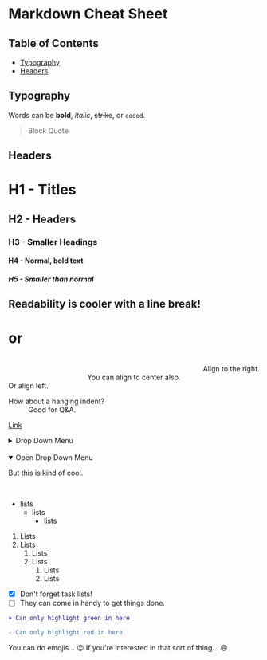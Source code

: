 # Markdown Cheat Sheet

## Table of Contents
- [Typography](#typography)
- [Headers](#headers) 

## Typography
Words can be **bold**, *italic*, <del>strike</del>, or `coded`. 

> Block Quote
## Headers
# H1 - Titles
## H2 - Headers
### H3 - Smaller Headings
#### H4 - Normal, bold text
##### H5 - Smaller than normal

Readability is cooler with a line break!
------------
or
============= 

</br>

<div align="right">Align to the right.</div>
<div align="center">You can align to center also.</div>
<div align="left">Or align left.</div>

<dl>
  <dt>How about a hanging indent?</dt>
  <dd>Good for Q&A.</dd>
</dl>

[Link](linkdotcom)

<details> <summary>Drop Down Menu</summary>

Nothing in here matters.
</details>
</br>
<details open> <summary>Open Drop Down Menu</summary>

But this is kind of cool. 
</details>
</br>

- lists
  - lists
    - lists
1. Lists
2. Lists
    1. Lists
    2. Lists
        1. Lists
        2. Lists
- [x] Don't forget task lists! 
- [ ] They can come in handy to get things done. 

```diff
+ Can only highlight green in here

- Can only highlight red in here
```

You can do emojis... :neutral_face: If you're interested in that sort of thing... :laughing: 
 

